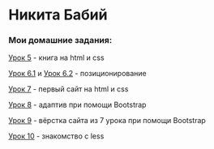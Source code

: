 # Никита Бабий
### Мои домашние задания:

[Урок 5](https://kitvitalevich.github.io/lesson_5/ "Готовая домашка") - книга на html и css

[Урок 6.1](https://kitvitalevich.github.io/lesson_6/frame/) и [Урок 6.2](https://kitvitalevich.github.io/lesson_5/header/) - позиционирование

[Урок 7](https://kitvitalevich.github.io/lesson_7/) - первый сайт на html и css

[Урок 8](https://kitvitalevich.github.io/lesson_8/) - адаптив при помощи Bootstrap

[Урок 9](https://kitvitalevich.github.io/lesson_9/) - вёрстка сайта из 7 урока при помощи Bootstrap

[Урок 10](https://kitvitalevich.github.io/lesson_5/) - знакомство с less
